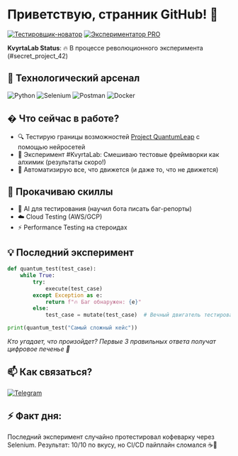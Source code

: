 
# Приветствую, странник GitHub! 👋

[![Тестировщик-новатор](https://img.shields.io/badge/QA%20Engineer-Alchemist%20of%20Tests-blueviolet)]()
[![Экспериментатор PRO](https://img.shields.io/badge/Experimenter-in%20progress-ff69b4)]()

**KvyrtaLab Status**: 🔥 В процессе революционного эксперимента (#secret_project_42)

## 🔧 Технологический арсенал
![Python](https://img.shields.io/badge/-Python-black?logo=python&logoColor=blue)
![Selenium](https://img.shields.io/badge/-Selenium-43B02A?logo=selenium)
![Postman](https://img.shields.io/badge/-Postman-FF6C37?logo=postman)
![Docker](https://img.shields.io/badge/-Docker-2496ED?logo=docker)

## � Что сейчас в работе?
- 🔍 Тестирую границы возможностей [Project QuantumLeap](https://github.com/...) с помощью нейросетей
- 🧪 Эксперимент #KvyrtaLab: Смешиваю тестовые фреймворки как алхимик (результаты скоро!)
- 🚀 Автоматизирую все, что движется (и даже то, что не движется)

## 🌱 Прокачиваю скиллы
- 🧠 AI для тестирования (научил бота писать баг-репорты)
- ☁️ Cloud Testing (AWS/GCP)
- ⚡ Performance Testing на стероидах

## 💡 Последний эксперимент
```python
def quantum_test(test_case):
    while True:
        try:
            execute(test_case)
        except Exception as e:
            return f"🔥 Баг обнаружен: {e}"
        else:
            test_case = mutate(test_case)  # Вечный двигатель тестирования!

print(quantum_test("Самый сложный кейс"))
```
*Кто угадает, что произойдет? Первые 3 правильных ответа получат цифровое печенье 🍪*

## 📫 Как связаться?
[![Telegram](https://img.shields.io/badge/-Kvyrta_QA-blue?logo=telegram)](https://t.me/Kvyrta)


## ⚡ Факт дня:
Последний эксперимент случайно протестировал кофеварку через Selenium. Результат: 10/10 по вкусу, но CI/CD пайплайн сломался ☕🤖

